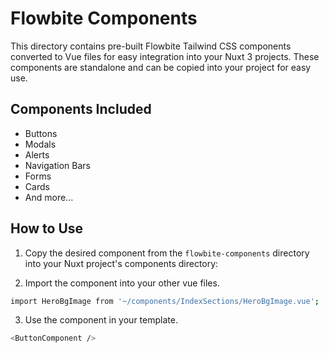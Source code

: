 # Flowbite Components

This directory contains pre-built Flowbite Tailwind CSS components converted to Vue files for easy integration into your Nuxt 3 projects. These components are standalone and can be copied into your project for easy use.

## Components Included

- Buttons
- Modals
- Alerts
- Navigation Bars
- Forms
- Cards
- And more...

## How to Use

1. Copy the desired component from the `flowbite-components` directory into your Nuxt project's components directory:

2. Import the component into your other vue files.

```bash
import HeroBgImage from '~/components/IndexSections/HeroBgImage.vue';
```

3. Use the component in your template.

```bash
<ButtonComponent />
```
